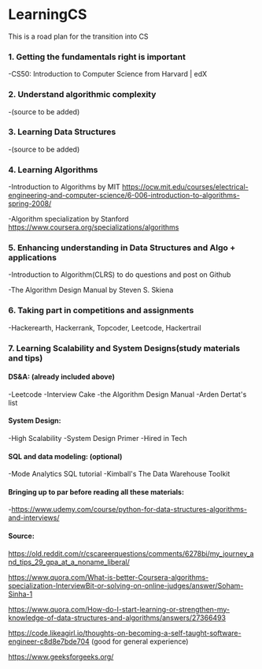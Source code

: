 # LearningCS
This is a road plan for the transition into CS

### 1. Getting the fundamentals right is important
-CS50: Introduction to Computer Science from Harvard | edX

### 2. Understand algorithmic complexity
-(source to be added)

### 3. Learning Data Structures
-(source to be added)

### 4. Learning Algorithms
-Introduction to Algorithms by MIT
https://ocw.mit.edu/courses/electrical-engineering-and-computer-science/6-006-introduction-to-algorithms-spring-2008/

-Algorithm specialization by Stanford
https://www.coursera.org/specializations/algorithms

### 5. Enhancing understanding in Data Structures and Algo + applications
-Introduction to Algorithm(CLRS)
to do questions and post on Github

-The Algorithm Design Manual by Steven S. Skiena 

### 6. Taking part in competitions and assignments
-Hackerearth, Hackerrank, Topcoder, Leetcode, Hackertrail

### 7. Learning Scalability and System Designs(study materials and tips) 
#### DS&A: (already included above)
-Leetcode
-Interview Cake
-the Algorithm Design Manual
-Arden Dertat's list

#### System Design:
-High Scalability
-System Design Primer
-Hired in Tech

#### SQL and data modeling: (optional)
-Mode Analytics SQL tutorial
-Kimball's The Data Warehouse Toolkit

#### Bringing up to par before reading all these materials:
-https://www.udemy.com/course/python-for-data-structures-algorithms-and-interviews/


#### Source:

https://old.reddit.com/r/cscareerquestions/comments/6278bi/my_journey_and_tips_29_gpa_at_a_noname_liberal/

https://www.quora.com/What-is-better-Coursera-algorithms-specialization-InterviewBit-or-solving-on-online-judges/answer/Soham-Sinha-1

https://www.quora.com/How-do-I-start-learning-or-strengthen-my-knowledge-of-data-structures-and-algorithms/answers/27366493

https://code.likeagirl.io/thoughts-on-becoming-a-self-taught-software-engineer-c8d8e7bde704 (good for general experience)

https://www.geeksforgeeks.org/
